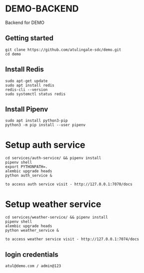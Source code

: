 # DEMO-BACKEND

Backend for DEMO

## Getting started

```
git clone https://github.com/atulingale-sdc/demo.git
cd demo
```

## Install Redis
```
sudo apt-get update
sudo apt install redis
redis-cli --version
sudo systemctl status redis
```

## Install Pipenv
```
sudo apt install python3-pip
python3 -m pip install --user pipenv
```


# Setup auth service
```
cd services/auth-service/ && pipenv install
pipenv shell
export PYTHONPATH=.
alembic upgrade heads
python auth_service &
```

```
to access auth service visit - http://127.0.0.1:7070/docs
```

# Setup weather service
```
cd services/weather-service/ && pipenv install
pipenv shell
alembic upgrade heads
python weather_service &
```
```
to access weather service visit - http://127.0.0.1:7074/docs
```

## login credentials
```
atul@demo.com / admin@123
```
